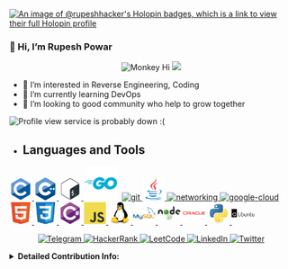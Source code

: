 [![An image of @rupeshhacker's Holopin badges, which is a link to view their full Holopin profile](https://holopin.me/rupeshhacker)](https://holopin.io/@rupeshhacker)
### 👋 Hi, I’m Rupesh Powar
 <div id="header" align="center">
  <img src="https://media.giphy.com/media/sO2cxg14iOifAWXsjQ/giphy.gif" alt="Monkey Hi" width="100"/>
  <img src="https://media.giphy.com/media/WUlplcMpOCEmTGBtBW/giphy.gif" width="100"/>
 </div>
 
- 👀 I’m interested in Reverse Engineering, Coding
- 🌱 I’m currently learning DevOps
- 💞️ I’m looking to good community who help to grow together
 <p align="left"> 
  <img src="https://komarev.com/ghpvc/?username=RupeshHacker&label=Profile%20views&color=blueviolet&style=flat" alt="Profile view service is probably down :(" /> 
</p>

- ## Languages and Tools
<p align="left">
    <a href="https://www.cprogramming.com/" target="_blank" rel="noreferrer"> <img src="https://raw.githubusercontent.com/devicons/devicon/master/icons/c/c-original.svg" alt="c" width="40" height="40"/> </a>
    <a href="https://www.w3schools.com/cpp/" target="_blank" rel="noreferrer"> <img src="https://raw.githubusercontent.com/devicons/devicon/master/icons/cplusplus/cplusplus-original.svg" alt="cplusplus" width="40" height="40"/> </a>
    <a href="https://www.shellscript.sh/" target="_blank" rel="noreferrer"> <img src="https://raw.githubusercontent.com/devicons/devicon/master/icons/bash/bash-original.svg" alt="bash" width="40" height="40"/> </a>
   <img src="https://github.com/devicons/devicon/blob/master/icons/go/go-original-wordmark.svg" title="GoLang" alt="GoLang" width="60" height="60"/>&nbsp;
    <a href="https://git-scm.com/" target="_blank" rel="noreferrer"> <img src="https://www.vectorlogo.zone/logos/git-scm/git-scm-icon.svg" alt="git" width="40" height="40"/> </a>
    <a href="https://www.java.com" target="_blank" rel="noreferrer"> <img src="https://raw.githubusercontent.com/devicons/devicon/master/icons/java/java-original.svg" alt="java" width="40" height="40"/> </a>
    <a href="https://en.wikipedia.org/wiki/Networking" target="_blank" rel="noreferrer"> <img src="https://www.vectorlogo.zone/logos/cisco/cisco-icon.svg" alt="networking" width="40" height="40"/> </a>
    <a href="https://cloud.google.com/" target="_blank" rel="noreferrer"> <img src="https://www.vectorlogo.zone/logos/google_cloud/google_cloud-icon.svg" alt="google-cloud" width="40" height="40"/> </a>
      <a href="https://developer.mozilla.org/en-US/docs/Web/HTML" target="_blank" rel="noreferrer">
    <img src="https://raw.githubusercontent.com/devicons/devicon/master/icons/html5/html5-original.svg" alt="HTML" style="width: 40px; height: 40px;">
  </a>
  <a href="https://developer.mozilla.org/en-US/docs/Web/CSS" target="_blank" rel="noreferrer">
    <img src="https://raw.githubusercontent.com/devicons/devicon/master/icons/css3/css3-original.svg" alt="CSS" style="width: 40px; height: 40px;">
  </a>
  <a href="https://docs.microsoft.com/en-us/dotnet/csharp/" target="_blank" rel="noreferrer">
    <img src="https://raw.githubusercontent.com/devicons/devicon/master/icons/csharp/csharp-original.svg" alt="C#" style="width: 40px; height: 40px;">
  </a>
    <a href="https://developer.mozilla.org/en-US/docs/Web/JavaScript" target="_blank" rel="noreferrer"> <img src="https://raw.githubusercontent.com/devicons/devicon/master/icons/javascript/javascript-original.svg" alt="javascript" width="40" height="40"/> </a>
    <a href="https://www.linux.org/" target="_blank" rel="noreferrer"> <img src="https://raw.githubusercontent.com/devicons/devicon/master/icons/linux/linux-original.svg" alt="linux" width="40" height="40"/> </a>
    <a href="https://www.mysql.com/" target="_blank" rel="noreferrer"> <img src="https://raw.githubusercontent.com/devicons/devicon/master/icons/mysql/mysql-original-wordmark.svg" alt="mysql" width="40" height="40"/> </a>
    <a href="https://nodejs.org" target="_blank" rel="noreferrer"> <img src="https://raw.githubusercontent.com/devicons/devicon/master/icons/nodejs/nodejs-original-wordmark.svg" alt="nodejs" width="40" height="40"/> </a> 
    <a href="https://www.oracle.com/" target="_blank" rel="noreferrer"> <img src="https://raw.githubusercontent.com/devicons/devicon/master/icons/oracle/oracle-original.svg" alt="oracle" width="40" height="40"/> </a>
 <a href="https://www.python.org" target="_blank" rel="noreferrer"> <img src="https://raw.githubusercontent.com/devicons/devicon/master/icons/python/python-original.svg" alt="python" width="40" height="40"/> </a>
<!--  <a href="https://reactjs.org/" target="_blank" rel="noreferrer"> <img src="https://raw.githubusercontent.com/devicons/devicon/master/icons/react/react-original-wordmark.svg" alt="react" width="40" height="40"/> </a> </p>  -->
        <a href="https://ubuntu.org/" target="_blank" rel="noreferrer"> <img src="https://github.com/devicons/devicon/blob/master/icons/ubuntu/ubuntu-plain-wordmark.svg" alt="react" width="40" height="40"/> </a> </p>



<p align="center">
    <a href="https://t.me/rupeshpowar">
        <img title="Telegram" src="https://img.shields.io/badge/Telegram-black?style=for-the-badge&logo=Telegram">
    </a>
    <a href="https://www.hackerrank.com/rupeshpowar1234">
        <img title="HackerRank" src="https://img.shields.io/badge/HackerRank-black?style=for-the-badge&logo=HackerRank">
    </a>
    <a href="https://leetcode.com/RupeshHacker/">
        <img title="LeetCode" src="https://img.shields.io/badge/LeetCode-orange?style=for-the-badge&logo=LeetCode">
    </a>
    <a href="https://www.linkedin.com/in/rupeshpowar">
        <img title="LinkedIn" src="https://img.shields.io/badge/LinkedIn-blue?style=for-the-badge&logo=LinkedIn">
    </a>
   <a href="https://twitter.com/RupeshPowar8055">
    <img title="Twitter" src="https://img.shields.io/badge/Twitter-black?style=for-the-badge&logo=Twitter">
   </a>
</p>


<details>
  <summary><b>Detailed Contribution Info:</b></summary>
  <p align="center">
    <img alt="Rupesh's GitHub stats" src="https://github-readme-stats.vercel.app/api?username=RupeshHacker&show_icons=true&theme=transparent">
  </p>
</details>

